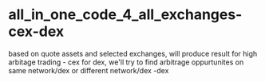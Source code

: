 # all_in_one_code_4_all_exchanges-cex-dex
based on quote assets and selected exchanges, will produce result for high arbitage trading - cex
for dex, we'll try to find arbitrage oppurtunites on same network/dex or different network/dex -dex
